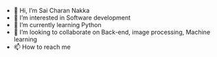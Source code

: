 - 👋 Hi, I’m Sai Charan Nakka
- 👀 I’m interested in Software development
- 🌱 I’m currently learning Python
- 💞️ I’m looking to collaborate on Back-end, image processing, Machine learning
- 📫 How to reach me 

<!---
AnoopCharan/AnoopCharan is a ✨ special ✨ repository because its `README.md` (this file) appears on your GitHub profile.
You can click the Preview link to take a look at your changes.
--->

